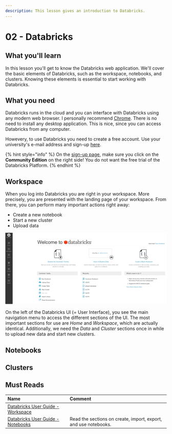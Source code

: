 ```yaml
---
description: This lesson gives an introduction to Databricks.
---
```


# 02 - Databricks

## What you'll learn

In this lesson you'll get to know the Databricks web application. We'll cover the basic elements of Databricks, such as the workspace, notebooks, and clusters. Knowing these elements is essential to start working with Databricks.

## What you need

Databricks runs in the cloud and you can interface with Databricks using any modern web browser. I personally recommend [Chrome](https://www.google.de/chrome/). There is no need to install any desktop application. This is nice, since you can access Databricks from any computer.

Howevery, to use Databricks you need to create a free account. Use your university's e-mail address and sign-up [here](https://databricks.com/try-databricks).

{% hint style="info" %}
On the [sign-up page](https://databricks.com/try-databricks), make sure you click on the **Community Edition** on the right side! You do not want the free trial of the Databricks Platform.
{% endhint %}

## Workspace

When you log into Databricks you are right in your workspace. More precisely, you are presented with the landing page of your workspace. From there, you can perform many important actions right away:

* Create a new notebook
* Start a new cluster
* Upload data

![Landing page of Databricks Community Edition](../../.gitbook/assets/databricks_ui.png)

On the left of the Databricks UI \(= User Interface\), you see the main navigation menu to access the different sections of the UI. The most important sections for use are _Home_ and _Workspace_, which are actually identical. Additionally, we need the _Data_ and _Cluster_ sections once in while to upload new data and start new clusters.

## Notebooks

## Clusters

## Must Reads

| Name | Comment |
| :--- | :--- |
| [Databricks User Guide - Workspace](https://docs.databricks.com/user-guide/workspace.html#workspace) |  |
| [Databricks User Guide - Notebooks](https://docs.databricks.com/user-guide/notebooks/index.html#notebooks) | Read the sections on create, import, export, and use notebooks. |



